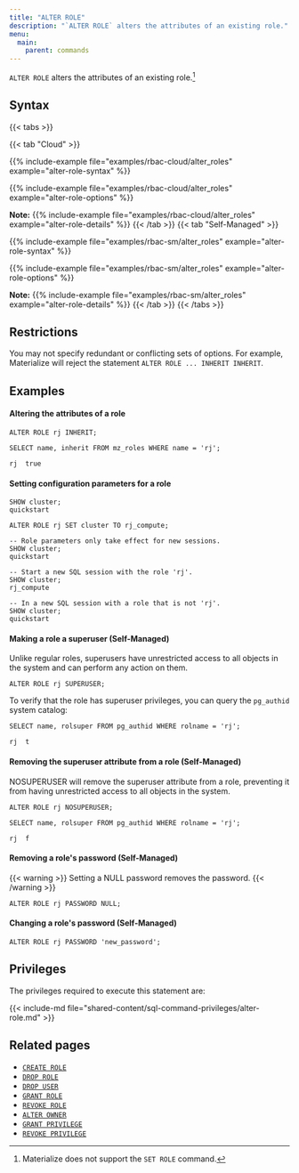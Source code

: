 ```yaml
---
title: "ALTER ROLE"
description: "`ALTER ROLE` alters the attributes of an existing role."
menu:
  main:
    parent: commands
---
```


`ALTER ROLE` alters the attributes of an existing role.[^1]

[^1]: Materialize does not support the `SET ROLE` command.

## Syntax


{{< tabs >}}

{{< tab "Cloud" >}}

{{% include-example file="examples/rbac-cloud/alter_roles" example="alter-role-syntax" %}}

{{% include-example file="examples/rbac-cloud/alter_roles"
example="alter-role-options" %}}

**Note:**
{{% include-example file="examples/rbac-cloud/alter_roles"
example="alter-role-details" %}}
{{< /tab >}}
{{< tab "Self-Managed" >}}

{{% include-example file="examples/rbac-sm/alter_roles" example="alter-role-syntax" %}}

{{% include-example file="examples/rbac-sm/alter_roles"
example="alter-role-options" %}}

**Note:**
{{% include-example file="examples/rbac-sm/alter_roles"
example="alter-role-details" %}}
{{< /tab >}}
{{< /tabs >}}

## Restrictions

You may not specify redundant or conflicting sets of options. For example,
Materialize will reject the statement `ALTER ROLE ... INHERIT INHERIT`.

## Examples

#### Altering the attributes of a role

```mzsql
ALTER ROLE rj INHERIT;
```
```mzsql
SELECT name, inherit FROM mz_roles WHERE name = 'rj';
```
```nofmt
rj  true
```

#### Setting configuration parameters for a role

```mzsql
SHOW cluster;
quickstart

ALTER ROLE rj SET cluster TO rj_compute;

-- Role parameters only take effect for new sessions.
SHOW cluster;
quickstart

-- Start a new SQL session with the role 'rj'.
SHOW cluster;
rj_compute

-- In a new SQL session with a role that is not 'rj'.
SHOW cluster;
quickstart
```


#### Making a role a superuser  (Self-Managed)

Unlike regular roles, superusers have unrestricted access to all objects in the system and can perform any action on them.

```mzsql
ALTER ROLE rj SUPERUSER;
```

To verify that the role has superuser privileges, you can query the `pg_authid` system catalog:

```mzsql
SELECT name, rolsuper FROM pg_authid WHERE rolname = 'rj';
```

```nofmt
rj  t
```

#### Removing the superuser attribute from a role (Self-Managed)

NOSUPERUSER will remove the superuser attribute from a role, preventing it from having unrestricted access to all objects in the system.

```mzsql
ALTER ROLE rj NOSUPERUSER;
```

```mzsql
SELECT name, rolsuper FROM pg_authid WHERE rolname = 'rj';
```

```nofmt
rj  f
```

#### Removing a role's password (Self-Managed)

{{< warning >}}
Setting a NULL password removes the password.
{{< /warning >}}

```mzsql
ALTER ROLE rj PASSWORD NULL;
```

#### Changing a role's password (Self-Managed)

```mzsql
ALTER ROLE rj PASSWORD 'new_password';
```
## Privileges

The privileges required to execute this statement are:

{{< include-md file="shared-content/sql-command-privileges/alter-role.md" >}}

## Related pages

- [`CREATE ROLE`](../create-role)
- [`DROP ROLE`](../drop-role)
- [`DROP USER`](../drop-user)
- [`GRANT ROLE`](../grant-role)
- [`REVOKE ROLE`](../revoke-role)
- [`ALTER OWNER`](../alter-owner)
- [`GRANT PRIVILEGE`](../grant-privilege)
- [`REVOKE PRIVILEGE`](../revoke-privilege)
